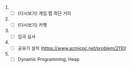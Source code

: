 01. - [ ] (다시보기) 게임 맵 최단 거리

02. - [ ] (다시보기) 카펫

03. - [ ] 입국 심사

04. - [ ] 공유기 설치 (https://www.acmicpc.net/problem/2110)

05. - [ ] Dynamic Programming, Heap